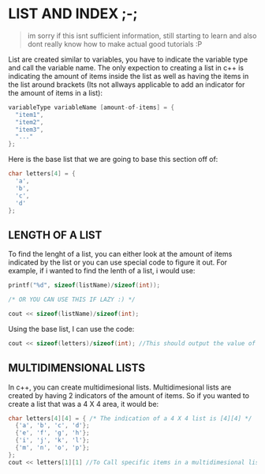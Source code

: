 # LIST AND INDEX ;-;
> im sorry if this isnt sufficient information, still starting to learn and also dont really know how
> to make actual good tutorials :P

List are created similar to variables, you have to indicate the variable type and call the variable name. The only expection to creating a list in c++ is indicating the amount of items inside the list as well as having the
items in the list around brackets (Its not allways applicable to add an indicator for the amount of items in a list):
```cpp
variableType variableName [amount-of-items] = { 
  "item1", 
  "item2", 
  "item3",
  "..."
};
```
Here is the base list that we are going to base this section off of:
```cpp
char letters[4] = {
  'a',
  'b',
  'c',
  'd'
};
```
## LENGTH OF A LIST
To find the lenght of a list, you can either look at the amount of items indicated by the list or you can use special code to figure it out. For example, if i wanted to find the lenth of a list, i would use:
```cpp
printf("%d", sizeof(listName)/sizeof(int));

/* OR YOU CAN USE THIS IF LAZY :) */

cout << sizeof(listName)/sizeof(int);
```
Using the base list, I can use the code:
```cpp
cout << sizeof(letters)/sizeof(int); //This should output the value of 4 since there are 4 items in the list
```
## MULTIDIMENSIONAL LISTS
In c++, you can create multidimesional lists. Multidimesional lists are created by having 2 indicators of the amount of items. So if you wanted to create a list that was a 4 X 4 area, it would be:
```cpp
char letters[4][4] = { /* The indication of a 4 X 4 list is [4][4] */
  {'a', 'b', 'c', 'd'};
  {'e', 'f', 'g', 'h'};
  {'i', 'j', 'k', 'l'};
  {'m', 'n', 'o', 'p'};
};
cout << letters[1][1] //To Call specific items in a multidimesional list, indicate what list followed up with the placement
```
